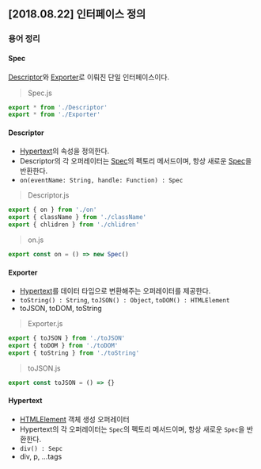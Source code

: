 ## [2018.08.22] 인터페이스 정의
### 용어 정리
#### Spec
[Descriptor](#Descriptor)와 [Exporter](#Exporter)로 이뤄진 단일 인터페이스이다.
> Spec.js
```js
export * from './Descriptor'
export * from './Exporter'
```

#### Descriptor
- [Hypertext](#Hypertext)의 속성을 정의한다.
- Descriptor의 각 오퍼레이터는 [Spec](#Spec)의 펙토리 메서드이며, 항상 새로운 [Spec](#Spec)을 반환한다.
- `on(eventName: String, handle: Function) : Spec`

> Descriptor.js
```js
export { on } from './on'
export { className } from './className'
export { chlidren } from './chlidren'
```

> on.js
```js
export const on = () => new Spec()
```

#### Exporter
- [Hypertext](#Hypertext)를 데이터 타입으로 변환해주는 오퍼레이터를 제공한다.
- `toString() : String`, `toJSON() : Object`, `toDOM() : HTMLElement`
- toJSON, toDOM, toString
> Exporter.js
```js
export { toJSON } from './toJSON'
export { toDOM } from './toDOM'
export { toString } from './toString'
```
> toJSON.js
```js
export const toJSON = () => {}
```

#### Hypertext
- [HTMLElement](https://developer.mozilla.org/en-US/docs/Web/API/HTMLElement) 객체 생성 오퍼레이터
- Hypertext의 각 오퍼레이터는 `Spec`의 펙토리 메서드이며, 항상 새로운 `Spec`을 반환한다.
- `div() : Sepc`
- div, p, ...tags